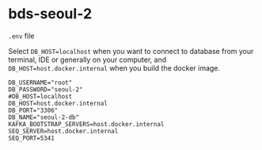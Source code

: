 # bds-seoul-2

`.env` file

Select `DB_HOST=localhost` when you want to connect to database from your terminal, IDE or generally on your computer,
and `DB_HOST=host.docker.internal` when you build the docker image.

```dotenv
DB_USERNAME="root"
DB_PASSWORD="seoul-2"
#DB_HOST=localhost
DB_HOST=host.docker.internal
DB_PORT="3306"
DB_NAME="seoul-2-db"
KAFKA_BOOTSTRAP_SERVERS=host.docker.internal
SEQ_SERVER=host.docker.internal
SEQ_PORT=5341
```